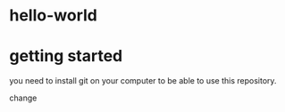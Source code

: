 # hello-world

# getting started
you need to install git on your computer to be able to use this repository.

change
